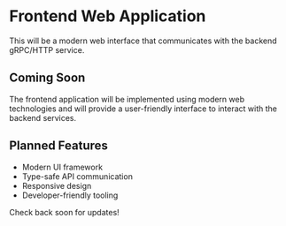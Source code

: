 # Frontend Web Application

This will be a modern web interface that communicates with the backend gRPC/HTTP service.

## Coming Soon

The frontend application will be implemented using modern web technologies and will provide a user-friendly interface to interact with the backend services.

## Planned Features

- Modern UI framework
- Type-safe API communication
- Responsive design
- Developer-friendly tooling

Check back soon for updates!
